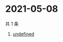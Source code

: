 # 2021-05-08

共 1 条

<!-- BEGIN -->
<!-- 最后更新时间 Sat May 08 2021 23:04:42 GMT+0800 (China Standard Time) -->

1. [undefined](https://www.zhihu.com/search?q=暂停中澳对话)

<!-- END -->
